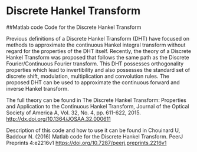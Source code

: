 # Discrete Hankel Transform

##Matlab code Code for the Discrete Hankel Transform

Previous definitions of a Discrete Hankel Transform (DHT) have focused on methods to approximate the continuous Hankel integral transform without regard for the properties of the DHT itself.  Recently, the theory of a Discrete Hankel Transform was proposed that follows the same path as the Discrete Fourier/Continuous Fourier transform.  This DHT possesses orthogonality properties which lead to invertibility and also possesses the standard set of discrete shift, modulation, multiplication and convolution rules.  The proposed DHT can be used to approximate the continuous forward and inverse Hankel transform.  
 
The full theory can be found in The Discrete Hankel Transform: Properties and Application to the Continuous Hankel Transform, Journal of the Optical Society of America A, Vol. 32, No. 4, pp. 611-622, 2015. http://dx.doi.org/10.1364/JOSAA.32.000611  
 
Description of this code and how to use it can be found in Chouinard U, Baddour N. (2016) Matlab code for the Discrete Hankel Transform. PeerJ Preprints 4:e2216v1 https://doi.org/10.7287/peerj.preprints.2216v1  
